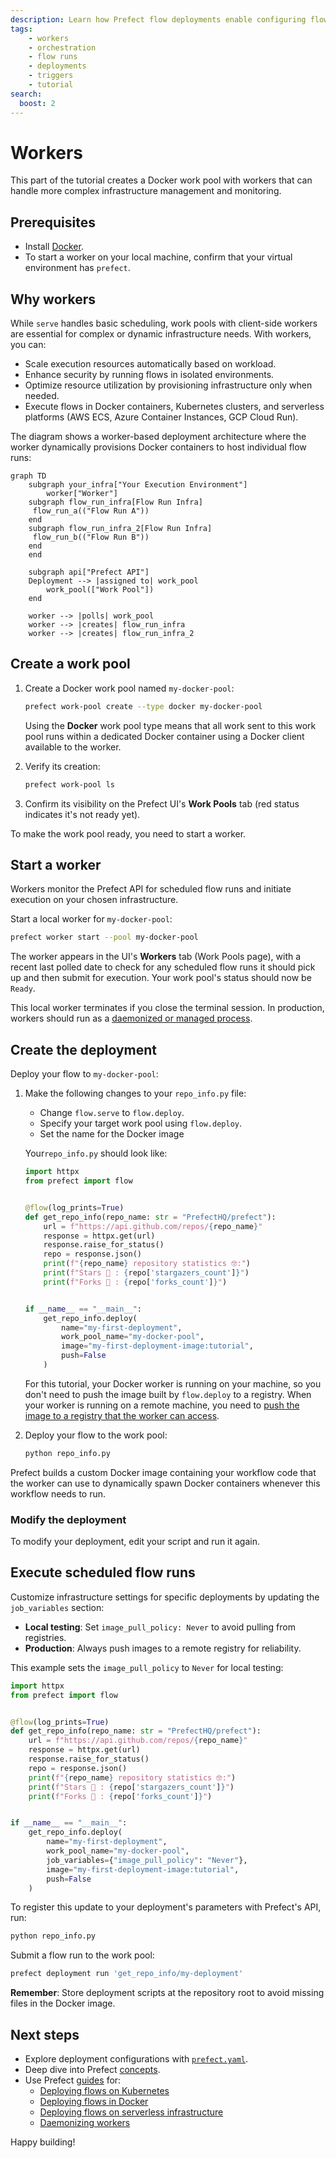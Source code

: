 ```yaml
---
description: Learn how Prefect flow deployments enable configuring flows for scheduled and remote execution with workers.
tags:
    - workers
    - orchestration
    - flow runs
    - deployments
    - triggers
    - tutorial
search:
  boost: 2
---
```


# Workers

This part of the tutorial creates a Docker work pool with workers that can handle more complex infrastructure management and monitoring.

## Prerequisites

* Install [Docker](https://docs.docker.com/engine/install/).
* To start a worker on your local machine, confirm that your virtual environment has `prefect`.

## Why workers

While `serve` handles basic scheduling, work pools with client-side workers are essential for complex or dynamic infrastructure needs. With workers, you can:

* Scale execution resources automatically based on workload.
* Enhance security by running flows in isolated environments.
* Optimize resource utilization by provisioning infrastructure only when needed.
* Execute flows in Docker containers, Kubernetes clusters, and serverless platforms (AWS ECS, Azure Container Instances, GCP Cloud Run).

The diagram shows a worker-based deployment architecture where the worker dynamically provisions Docker containers to host individual flow runs:

```mermaid
graph TD
    subgraph your_infra["Your Execution Environment"]
        worker["Worker"]
    subgraph flow_run_infra[Flow Run Infra]
     flow_run_a(("Flow Run A"))
    end
    subgraph flow_run_infra_2[Flow Run Infra]
     flow_run_b(("Flow Run B"))
    end      
    end

    subgraph api["Prefect API"]
    Deployment --> |assigned to| work_pool
        work_pool(["Work Pool"])
    end

    worker --> |polls| work_pool
    worker --> |creates| flow_run_infra
    worker --> |creates| flow_run_infra_2
```

## Create a work pool

1. Create a Docker work pool named `my-docker-pool`:

    <div class="terminal">

    ```bash
    prefect work-pool create --type docker my-docker-pool
    ```

    </div>

    Using the **Docker** work pool type means that all work sent to this work pool runs within a dedicated Docker container using a Docker client available to the worker.

1. Verify its creation:

    <div class="terminal">

    ```bash
    prefect work-pool ls
    ```

    </div>

1. Confirm its visibility on the Prefect UI's **Work Pools** tab (red status indicates it's not ready yet).

To make the work pool ready, you need to start a worker.

## Start a worker

Workers monitor the Prefect API for scheduled flow runs and initiate execution on your chosen infrastructure.

Start a local worker for `my-docker-pool`:

<div class="terminal">

```bash
prefect worker start --pool my-docker-pool

```

</div>

The worker appears in the UI's **Workers** tab (Work Pools page), with a recent last polled date to check for any scheduled flow runs it should pick up and then submit for execution. Your work pool's status should now be `Ready`.

This local worker terminates if you close the terminal session. In production, workers should run as a [daemonized or managed process](/guides/deployment/daemonize/).

## Create the deployment

Deploy your flow to `my-docker-pool`:

1. Make the following changes to your `repo_info.py` file:

    * Change `flow.serve` to `flow.deploy`.
    * Specify your target work pool using `flow.deploy`.
    * Set the name for the Docker image

    Your`repo_info.py` should look like:

    ```python hl_lines="17-22" title="repo_info.py"
    import httpx
    from prefect import flow


    @flow(log_prints=True)
    def get_repo_info(repo_name: str = "PrefectHQ/prefect"):
        url = f"https://api.github.com/repos/{repo_name}"
        response = httpx.get(url)
        response.raise_for_status()
        repo = response.json()
        print(f"{repo_name} repository statistics 🤓:")
        print(f"Stars 🌠 : {repo['stargazers_count']}")
        print(f"Forks 🍴 : {repo['forks_count']}")


    if __name__ == "__main__":
        get_repo_info.deploy(
            name="my-first-deployment", 
            work_pool_name="my-docker-pool", 
            image="my-first-deployment-image:tutorial",
            push=False
        )
    ```

    For this tutorial, your Docker worker is running on your machine, so you don't need to push the image built by `flow.deploy` to a registry. When your worker is running on a remote machine, you need to [push the image to a registry that the worker can access](/guides/prefect-deploy/#creating-work-pool-based-deployments-with-deploy).

1. Deploy your flow to the work pool:

    <div class="terminal">

    ```bash
    python repo_info.py
    ```

    </div>

Prefect builds a custom Docker image containing your workflow code that the worker can use to dynamically spawn Docker containers whenever this workflow needs to run.

### Modify the deployment

To modify your deployment, edit your script and run it again. 

## Execute scheduled flow runs

Customize infrastructure settings for specific deployments by updating the `job_variables` section:

* **Local testing**: Set `image_pull_policy: Never` to avoid pulling from registries.
* **Production**: Always push images to a remote registry for reliability.

This example sets the `image_pull_policy` to `Never` for local testing:

```python hl_lines="21" title="repo_info.py"
import httpx
from prefect import flow


@flow(log_prints=True)
def get_repo_info(repo_name: str = "PrefectHQ/prefect"):
    url = f"https://api.github.com/repos/{repo_name}"
    response = httpx.get(url)
    response.raise_for_status()
    repo = response.json()
    print(f"{repo_name} repository statistics 🤓:")
    print(f"Stars 🌠 : {repo['stargazers_count']}")
    print(f"Forks 🍴 : {repo['forks_count']}")


if __name__ == "__main__":
    get_repo_info.deploy(
        name="my-first-deployment", 
        work_pool_name="my-docker-pool", 
        job_variables={"image_pull_policy": "Never"},
        image="my-first-deployment-image:tutorial",
        push=False
    )
```

To register this update to your deployment's parameters with Prefect's API, run:

<div class="terminal">

```bash
python repo_info.py
```

</div>

Submit a flow run to the work pool:

<div class="terminal">

```bash
prefect deployment run 'get_repo_info/my-deployment'
```

</div>

**Remember**: Store deployment scripts at the repository root to avoid missing files in the Docker image.

## Next steps

- Explore deployment configurations with [`prefect.yaml`](/guides/prefect-deploy/).
- Deep dive into Prefect [concepts](/concepts/).
- Use Prefect [guides](/guides/) for:
  - [Deploying flows on Kubernetes](/guides/deployment/kubernetes/)
  - [Deploying flows in Docker](/guides/deployment/docker/)
  - [Deploying flows on serverless infrastructure](/guides/deployment/serverless-workers/)
  - [Daemonizing workers](/guides/deployment/daemonize/)

Happy building!
